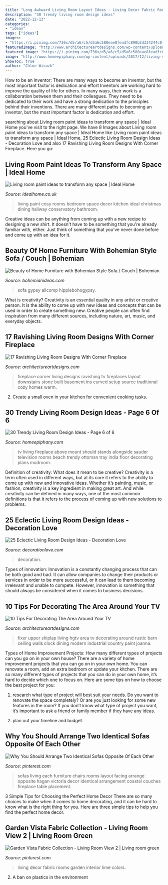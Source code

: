```yaml
---
title: "Long Awkward Living Room Layout Ideas - Living Decor Fabric Rooms Garden Interior Lime Colors"
description: "30 trendy living room design ideas"
date: "2022-12-13"
categories:
- "ideas"
tags: ["ideas"]
images:
- "https://i.pinimg.com/736x/d5/a6/c5/d5a6c580eae8feadfc890b2d334244c0--colors-for-living-room-blue-and-green-living-room.jpg"
featuredImage: "http://www.architectureartdesigns.com/wp-content/uploads/2014/12/970-630x419.jpg"
featured_image: "https://i.pinimg.com/736x/d5/a6/c5/d5a6c580eae8feadfc890b2d334244c0--colors-for-living-room-blue-and-green-living-room.jpg"
image: "http://www.homeepiphany.com/wp-content/uploads/2017/12/living-rooms_335.jpg"
ShowToc: true
author: "Chloe Wisozk"
---
```



How to be an inventor: There are many ways to become an inventor, but the most important factor is dedication and effort
Inventors are working hard to improve the quality of life for others. In many ways, their work is a collaboration between them and their colleagues. They need to be dedicated to their work and have a strong dedication to the principles behind their inventions. There are many different paths to becoming an inventor, but the most important factor is dedication and effort.

	

		
searching about Living room paint ideas to transform any space | Ideal Home you've visit to the right page. We have 8 Images about Living room paint ideas to transform any space | Ideal Home like Living room paint ideas to transform any space | Ideal Home, 25 Eclectic Living Room Design Ideas - Decoration Love and also 17 Ravishing Living Room Designs With Corner Fireplace. Here you go:
		
    
## Living Room Paint Ideas To Transform Any Space | Ideal Home

<img loading=lazy src="http://ksassets.timeincuk.net/wp/uploads/sites/56/2017/10/cosy-living-room.jpg" onerror="this.onerror=null;this.src='https://tse1.mm.bing.net/th?id=OIP.Dlm2iY3NOklSqGxs39nlGwHaEc&amp;pid=15.1';" alt="Living room paint ideas to transform any space | Ideal Home">

_Source: idealhome.co.uk_

>living paint cosy rooms bedroom space decor kitchen ideal christmas dining hallway conservatory bathroom. 

	

Creative ideas can be anything from coming up with a new recipe to designing a new shirt. It doesn't have to be something that you're already familiar with, either. Just think of something that you've never done before and come up with an idea for it.

    
## Beauty Of Home Furniture With Bohemian Style Sofa / Couch | Bohemian

<img loading=lazy src="https://bohemianideas.com/wp-content/uploads/2019/06/bohemian-sofa-and-couch-68.jpg" onerror="this.onerror=null;this.src='https://tse4.mm.bing.net/th?id=OIP.BC875nq1HAy1EXGM3lH-QgHaHa&amp;pid=15.1';" alt="Beauty of Home Furniture with Bohemian Style Sofa / Couch | Bohemian">

_Source: bohemianideas.com_

>sofa gypsy allcomp hippiebohogypsy. 

	

What is creativity?
Creativity is an essential quality in any artist or creative person. It is the ability to come up with new ideas and concepts that can be used in order to create something new. Creative people can often find inspiration from many different sources, including nature, art, music, and everyday objects.

    
## 17 Ravishing Living Room Designs With Corner Fireplace

<img loading=lazy src="http://www.architectureartdesigns.com/wp-content/uploads/2014/12/970-630x419.jpg" onerror="this.onerror=null;this.src='https://tse3.mm.bing.net/th?id=OIP.omOBZsgwK_B-9Ur94CwpjgHaE7&amp;pid=15.1';" alt="17 Ravishing Living Room Designs With Corner Fireplace">

_Source: architectureartdesigns.com_

>fireplace corner living designs ravishing tv fireplaces layout downstairs stone built basement ins curved setup source traditional cozy homes warm. 

	

2. Create a small oven in your kitchen for convenient cooking tasks.

    
## 30 Trendy Living Room Design Ideas - Page 6 Of 6

<img loading=lazy src="http://www.homeepiphany.com/wp-content/uploads/2017/12/living-rooms_335.jpg" onerror="this.onerror=null;this.src='https://tse2.mm.bing.net/th?id=OIP.q5sFeGeDrCQGTKSghcuEQwHaLI&amp;pid=15.1';" alt="30 Trendy Living Room Design Ideas - Page 6 of 6">

_Source: homeepiphany.com_

>tv living fireplace above mount should stands alongside sauder television rooms beach trendy ottoman tray india floor decorating plans mudroom. 

	

Definition of creativity: What does it mean to be creative?
Creativity is a term often used in different ways, but at its core it refers to the ability to come up with new and innovative ideas. Whether it’s painting, music, or fashion, creativity is a key ingredient in making great art. And while creativity can be defined in many ways, one of the most common definitions is that it refers to the process of coming up with new solutions to problems.

    
## 25 Eclectic Living Room Design Ideas - Decoration Love

<img loading=lazy src="http://www.decorationlove.com/wp-content/uploads/2016/04/Beautiful-Eclectic-Living-Room-Design-Ideas.jpg" onerror="this.onerror=null;this.src='https://tse3.mm.bing.net/th?id=OIP.28C_fdAZWQ0V1O6sF8RZsQHaKl&amp;pid=15.1';" alt="25 Eclectic Living Room Design Ideas - Decoration Love">

_Source: decorationlove.com_

>decoration. 

	

Types of innovation:
Innovation is a constantly changing process that can be both good and bad. It can allow companies to change their products or services in order to be more successful, or it can lead to them becoming irrelevant and unable to compete. However, innovation is something that should always be considered when it comes to business decisions.

    
## 10 Tips For Decorating The Area Around Your TV

<img loading=lazy src="http://www.architectureartdesigns.com/wp-content/uploads/2016/01/10-Tips-For-Decorating-The-Area-Around-Your-TV-9.jpg" onerror="this.onerror=null;this.src='https://tse3.mm.bing.net/th?id=OIP.aSIiLg6NcimRF_1EgMuBNQHaFj&amp;pid=15.1';" alt="10 Tips For Decorating The Area Around Your TV">

_Source: architectureartdesigns.com_

>fixer upper shiplap living hgtv area tv decorating around rustic barn ceiling walls clock dining modern industrial country paint joanna. 

	

Types of Home Improvement Projects: How many different types of projects can you go on in your own house?
There are a variety of home improvement projects that you can go on in your own home. You can renovate a room, add an extra bedroom or update your kitchen. There are so many different types of projects that you can do in your own home, it’s hard to decide which one to focus on. Here are some tips on how to choose the best project for you: 
1. research what type of project will best suit your needs. Do you want to renovate the space completely? Or are you just looking for some new features in the room? If you don’t know what type of project you want, it’s important to ask a friend or family member if they have any ideas. 

2. plan out your timeline and budget.

    
## Why You Should Arrange Two Identical Sofas Opposite Of Each Other

<img loading=lazy src="https://i.pinimg.com/736x/29/f8/3d/29f83d51942340c950703097637c1912--furniture-placement-family-rooms.jpg" onerror="this.onerror=null;this.src='https://tse1.mm.bing.net/th?id=OIP.Ny6TGTQSgyT7h0qcmInjzQHaF7&amp;pid=15.1';" alt="Why You Should Arrange Two Identical Sofas Opposite Of Each Other">

_Source: pinterest.com_

>sofas living each furniture chairs rooms layout facing arrange opposite hagan victoria decor identical arrangement coastal couches fireplace table placement. 

	

3 Simple Tips for Choosing the Perfect Home Decor
There are so many choices to make when it comes to home decorating, and it can be hard to know what is the right thing for you. Here are three simple tips to help you find the perfect home decor.

    
## Garden Vista Fabric Collection - Living Room View 2 | Living Room Green

<img loading=lazy src="https://i.pinimg.com/736x/d5/a6/c5/d5a6c580eae8feadfc890b2d334244c0--colors-for-living-room-blue-and-green-living-room.jpg" onerror="this.onerror=null;this.src='https://tse3.mm.bing.net/th?id=OIP.6G5abCJTsprRqN1TjpBwsgAAAA&amp;pid=15.1';" alt="Garden Vista Fabric Collection - Living Room View 2 | Living room green">

_Source: pinterest.com_

>living decor fabric rooms garden interior lime colors. 

	

2. A ban on plastics in the environment 

